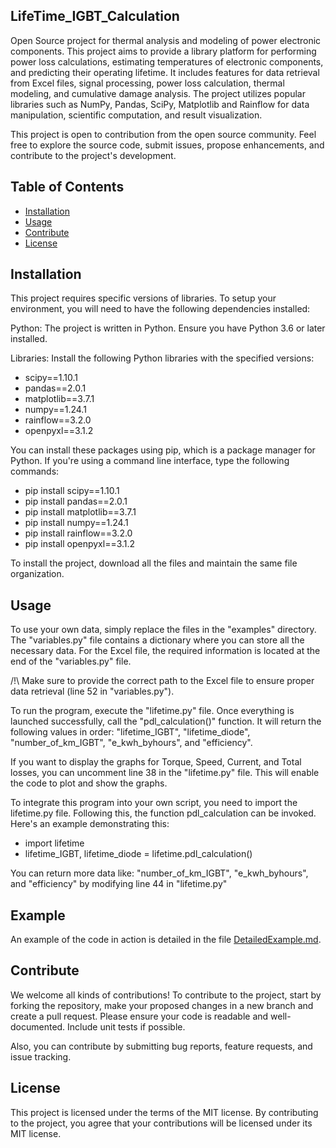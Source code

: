## LifeTime_IGBT_Calculation

Open Source project for thermal analysis and modeling of power electronic components.
This project aims to provide a library platform for performing power loss calculations, estimating temperatures of electronic components, and predicting their operating lifetime.
It includes features for data retrieval from Excel files, signal processing, power loss calculation, thermal modeling, and cumulative damage analysis.
The project utilizes popular libraries such as NumPy, Pandas, SciPy, Matplotlib and Rainflow for data manipulation, scientific computation, and result visualization.

This project is open to contribution from the open source community. Feel free to explore the source code, submit issues, propose enhancements, and contribute to the project's development.

## Table of Contents
- [Installation](#Installation)
- [Usage](#Usage)
- [Contribute](#Contribute)
- [License](#License)

## Installation
This project requires specific versions of libraries. To setup your environment, you will need to have the following dependencies installed:

  Python: The project is written in Python. Ensure you have Python 3.6 or later installed.

  Libraries: Install the following Python libraries with the specified versions:
  - scipy==1.10.1
  - pandas==2.0.1
  - matplotlib==3.7.1
  - numpy==1.24.1
  - rainflow==3.2.0
  - openpyxl==3.1.2

You can install these packages using pip, which is a package manager for Python. If you're using a command line interface, type the following commands:

  - pip install scipy==1.10.1
  - pip install pandas==2.0.1
  - pip install matplotlib==3.7.1
  - pip install numpy==1.24.1
  - pip install rainflow==3.2.0
  - pip install openpyxl==3.1.2

To install the project, download all the files and maintain the same file organization.

## Usage
To use your own data, simply replace the files in the "examples" directory. The "variables.py" file contains a dictionary where you can store all the necessary data. For the Excel file, the required information is located at the end of the "variables.py" file.

/!\ Make sure to provide the correct path to the Excel file to ensure proper data retrieval (line 52 in "variables.py").

To run the program, execute the "lifetime.py" file. Once everything is launched successfully, call the "pdl_calculation()" function. It will return the following values in order: "lifetime_IGBT", "lifetime_diode", "number_of_km_IGBT", "e_kwh_byhours", and "efficiency".

If you want to display the graphs for Torque, Speed, Current, and Total losses, you can uncomment line 38 in the "lifetime.py" file. This will enable the code to plot and show the graphs.

To integrate this program into your own script, you need to import the lifetime.py file. Following this, the function pdl_calculation can be invoked. Here's an example demonstrating this:

- import lifetime
- lifetime_IGBT, lifetime_diode = lifetime.pdl_calculation()

You can return more data like: "number_of_km_IGBT", "e_kwh_byhours", and "efficiency" by modifying line 44 in "lifetime.py"
## Example
An example of the code in action is detailed in the file [DetailedExample.md](https://gitlab.com/PGarn/LifeTime_IGBT_Calculation/-/blob/main/details/DetailedExample.md).

## Contribute
We welcome all kinds of contributions! To contribute to the project, start by forking the repository, make your proposed changes in a new branch and create a pull request. Please ensure your code is readable and well-documented. Include unit tests if possible. 

Also, you can contribute by submitting bug reports, feature requests, and issue tracking.

## License
This project is licensed under the terms of the MIT license. By contributing to the project, you agree that your contributions will be licensed under its MIT license.


